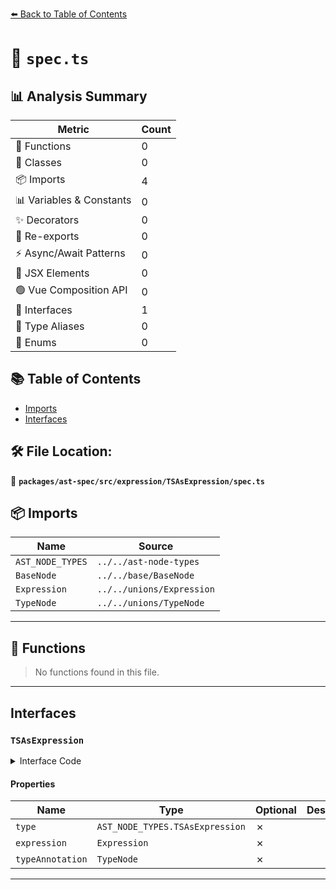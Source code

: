 [⬅️ Back to Table of Contents](../../../../../index.md)

# 📄 `spec.ts`

## 📊 Analysis Summary

| Metric | Count |
|--------|-------|
| 🔧 Functions | 0 |
| 🧱 Classes | 0 |
| 📦 Imports | 4 |
| 📊 Variables & Constants | 0 |
| ✨ Decorators | 0 |
| 🔄 Re-exports | 0 |
| ⚡ Async/Await Patterns | 0 |
| 💠 JSX Elements | 0 |
| 🟢 Vue Composition API | 0 |
| 📐 Interfaces | 1 |
| 📑 Type Aliases | 0 |
| 🎯 Enums | 0 |

## 📚 Table of Contents

- [Imports](#imports)
- [Interfaces](#interfaces)

## 🛠️ File Location:
📂 **`packages/ast-spec/src/expression/TSAsExpression/spec.ts`**

## 📦 Imports

| Name | Source |
|------|--------|
| `AST_NODE_TYPES` | `../../ast-node-types` |
| `BaseNode` | `../../base/BaseNode` |
| `Expression` | `../../unions/Expression` |
| `TypeNode` | `../../unions/TypeNode` |


---

## 🔧 Functions

> No functions found in this file.


---

## Interfaces

### `TSAsExpression`

<details><summary>Interface Code</summary>

```ts
export interface TSAsExpression extends BaseNode {
  type: AST_NODE_TYPES.TSAsExpression;
  expression: Expression;
  typeAnnotation: TypeNode;
}
```
</details>

#### Properties

| Name | Type | Optional | Description |
|------|------|----------|-------------|
| `type` | `AST_NODE_TYPES.TSAsExpression` | ✗ |  |
| `expression` | `Expression` | ✗ |  |
| `typeAnnotation` | `TypeNode` | ✗ |  |


---